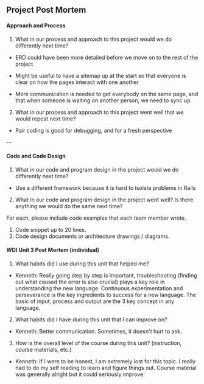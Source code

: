 ## Project Post Mortem

#### Approach and Process

1. What in our process and approach to this project would we do differently next time?

* ERD could have been more detailed before we move on to the rest of the project

* Might be useful to have a sitemap up at the start so that everyone is clear on how the pages interact with one another

* More communication is needed to get everybody on the same page, and that when someone is waiting on another person, we need to sync up

2. What in our process and approach to this project went well that we would repeat next time?

* Pair coding is good for debugging, and for a fresh perspective


--

#### Code and Code Design

1. What in our code and program design in the project would we do differently next time?

* Use a different framework because it is hard to isolate problems in Rails

2. What in our code and program design in the project went well? Is there anything we would do the same next time?

  For each, please include code examples that each team member wrote.
  1. Code snippet up to 20 lines.
  2. Code design documents or architecture drawings / diagrams.

#### WDI Unit 3 Post Mortem (individual)
1. What habits did I use during this unit that helped me?



* Kenneth: Really going step by step is important, troubleshooting (finding out what caused the error is also crucial) plays a key role in understanding the new language. Continuous experimentation and perseverance is the key ingredients to success for a new language. The basic of input, process and output are the 3 key concept in any language.


2. What habits did I have during this unit that I can improve on?



* Kenneth: Better communication. Sometimes, it doesn't hurt to ask.

3. How is the overall level of the course during this unit? (instruction, course materials, etc.)

* Kenneth: If I were to be honest, I am extremely lost for this topic. I really had to do my self reading to learn and figure things out. Course material was generally alright but it could seriously improve.